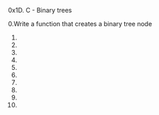 0x1D. C - Binary trees

0.Write a function that creates a binary tree node

1.

2.

3.

4.

5.

6.

7.

8.

9.

10.
